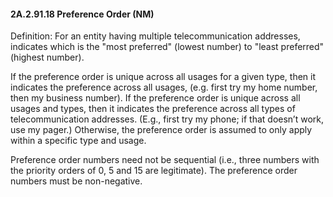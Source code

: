 #### 2A.2.91.18 Preference Order (NM)

Definition: For an entity having multiple telecommunication addresses, indicates which is the "most preferred" (lowest number) to "least preferred" (highest number).

If the preference order is unique across all usages for a given type, then it indicates the preference across all usages, (e.g. first try my home number, then my business number). If the preference order is unique across all usages and types, then it indicates the preference across all types of telecommunication addresses. (E.g., first try my phone; if that doesn’t work, use my pager.) Otherwise, the preference order is assumed to only apply within a specific type and usage.

Preference order numbers need not be sequential (i.e., three numbers with the priority orders of 0, 5 and 15 are legitimate). The preference order numbers must be non-negative.
